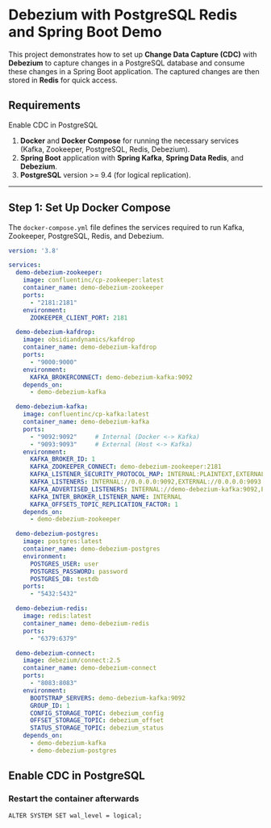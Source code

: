 # Debezium with PostgreSQL Redis and Spring Boot Demo

This project demonstrates how to set up **Change Data Capture (CDC)** with **Debezium** to capture changes in a PostgreSQL database and consume these changes in a Spring Boot application. The captured changes are then stored in **Redis** for quick access.

## Requirements

Enable CDC in PostgreSQL

1. **Docker** and **Docker Compose** for running the necessary services (Kafka, Zookeeper, PostgreSQL, Redis, Debezium).
2. **Spring Boot** application with **Spring Kafka**, **Spring Data Redis**, and **Debezium**.
3. **PostgreSQL** version >= 9.4 (for logical replication).

---

## Step 1: Set Up Docker Compose

The `docker-compose.yml` file defines the services required to run Kafka, Zookeeper, PostgreSQL, Redis, and Debezium.

```yaml
version: '3.8'

services:
  demo-debezium-zookeeper:
    image: confluentinc/cp-zookeeper:latest
    container_name: demo-debezium-zookeeper
    ports:
      - "2181:2181"
    environment:
      ZOOKEEPER_CLIENT_PORT: 2181

  demo-debezium-kafdrop:
    image: obsidiandynamics/kafdrop
    container_name: demo-debezium-kafdrop
    ports:
      - "9000:9000"
    environment:
      KAFKA_BROKERCONNECT: demo-debezium-kafka:9092
    depends_on:
      - demo-debezium-kafka

  demo-debezium-kafka:
    image: confluentinc/cp-kafka:latest
    container_name: demo-debezium-kafka
    ports:
      - "9092:9092"     # Internal (Docker <-> Kafka)
      - "9093:9093"     # External (Host <-> Kafka)
    environment:
      KAFKA_BROKER_ID: 1
      KAFKA_ZOOKEEPER_CONNECT: demo-debezium-zookeeper:2181
      KAFKA_LISTENER_SECURITY_PROTOCOL_MAP: INTERNAL:PLAINTEXT,EXTERNAL:PLAINTEXT
      KAFKA_LISTENERS: INTERNAL://0.0.0.0:9092,EXTERNAL://0.0.0.0:9093
      KAFKA_ADVERTISED_LISTENERS: INTERNAL://demo-debezium-kafka:9092,EXTERNAL://localhost:9093
      KAFKA_INTER_BROKER_LISTENER_NAME: INTERNAL
      KAFKA_OFFSETS_TOPIC_REPLICATION_FACTOR: 1
    depends_on:
      - demo-debezium-zookeeper

  demo-debezium-postgres:
    image: postgres:latest
    container_name: demo-debezium-postgres
    environment:
      POSTGRES_USER: user
      POSTGRES_PASSWORD: password
      POSTGRES_DB: testdb
    ports:
      - "5432:5432"

  demo-debezium-redis:
    image: redis:latest
    container_name: demo-debezium-redis
    ports:
      - "6379:6379"

  demo-debezium-connect:
    image: debezium/connect:2.5
    container_name: demo-debezium-connect
    ports:
      - "8083:8083"
    environment:
      BOOTSTRAP_SERVERS: demo-debezium-kafka:9092
      GROUP_ID: 1
      CONFIG_STORAGE_TOPIC: debezium_config
      OFFSET_STORAGE_TOPIC: debezium_offset
      STATUS_STORAGE_TOPIC: debezium_status
    depends_on:
      - demo-debezium-kafka
      - demo-debezium-postgres

```

## Enable CDC in PostgreSQL
### Restart the container afterwards

```code
ALTER SYSTEM SET wal_level = logical;
```


